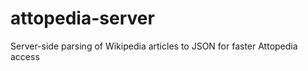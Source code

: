 attopedia-server
================

Server-side parsing of Wikipedia articles to JSON for faster Attopedia access
